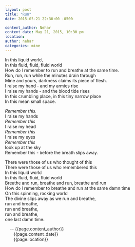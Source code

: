 ```yaml
---
layout: post
title: "Run"
date: 2015-05-21 22:30:00 -0500

content_author: Nehar
content_date: May 21, 2015, 10:30 pm
location:
author: nehar
categories: mine
---
```


In this liquid world, <br>
In this fluid, fluid, fluid world <br>
How do I remember to run and breathe at the same time. <br> 
Run, run, run while the minutes drain through <br>
Mine and yours, darkness claims its piece of flesh. <br> 
I raise my hand - and my armies rise <br>
I raise my hands - and the blood tide rises <br>
In this crumbling place, in this tiny narrow place <br>
In this mean small space. <br>

  _Remember this._ <br>
I raise my hands <br>
  _Remember this_ <br>
I raise my head <br>
  _Remember this_ <br>
I raise my eyes <br>
  _Remember this_ <br>
look up at the sky <br>
Remember this - before the breath slips away. <br> 

There were those of us who thought of this <br>
There were those of us who remembered this <br>
In this liquid world <br>
In this fluid, fluid, fluid world <br>
Breathe and run, breathe and run, breathe and run <br>
How do I remember to breathe and run at the same damn time <br>
On this spinning, rocking world <br>
The divine slips away as we run and breathe, <br> 
run and breathe, <br>
run and breathe, <br>
run and breathe, <br>
one last damn time. <br>

&nbsp;&nbsp;&nbsp;&nbsp;-- {{page.content_author}} <br>
&nbsp;&nbsp;&nbsp;&nbsp;&nbsp;&nbsp;&nbsp;{{page.content_date}} <br>
&nbsp;&nbsp;&nbsp;&nbsp;&nbsp;&nbsp;&nbsp;{{page.location}}
